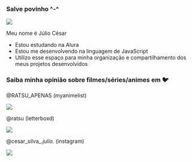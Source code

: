 ### Salve povinho ^-^

![](https://media.tenor.com/lN_9QGlFcaIAAAAC/johan-liebert-monster.gif)

Meu nome é Júlio César

- Estou estudando na Alura
- Estou me desenvolvendo na linguagem de JavaScript
- Utilizo esse espaço para minha organização e compartilhamento dos meus projetos desenvolvidos

### Saiba minha opinião sobre filmes/séries/animes em 🐦

@RATSU_APENAS (myanimelist)

![](https://media.tenor.com/9NwY3Xem-A8AAAAC/hyakkimaru.gif)

@ratsu (letterboxd)

![](https://media.tenor.com/zvSr1dfTLgMAAAAC/braveheart-freedom.gif)

@cesar_silva_._julio._ (instagram)

![](https://media.tenor.com/ffGtDU9FVdAAAAAC/persona5-joker.gif)

